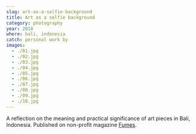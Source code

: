 ```yaml
---
slag: art-as-a-selfie-background
title: Art as a selfie background
category: photography
year: 2018
where: bali, indonesia
catch: personal work by
images:
  - ./01.jpg
  - ./02.jpg
  - ./03.jpg
  - ./04.jpg
  - ./05.jpg
  - ./06.jpg
  - ./07.jpg
  - ./08.jpg
  - ./09.jpg
  - ./10.jpg
---
```


A reflection on the meaning and practical significance of art pieces in Bali, Indonesia. Published on non-profit magazine [Fumes](https://fumes.junglestar.org/photo-journalism/art-is-a-selfie-background/).
